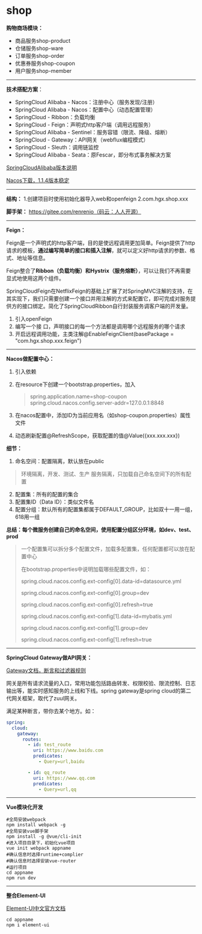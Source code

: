 # shop
**购物商场模块：**

- 商品服务shop-product
- 仓储服务shop-ware
- 订单服务shop-order
- 优惠券服务shop-coupon
- 用户服务shop-member

***

**技术搭配方案**：

- SpringCloud Alibaba - Nacos：注册中心（服务发现/注册）
- SpringCloud Alibaba - Nacos：配置中心（动态配置管理）
- SpringCloud - Ribbon：负载均衡
- SpringCloud - Feign：声明式http客户端（调用远程服务）
- SpringCloud Alibaba - Sentinel：服务容错（限流、降级、熔断）
- SpringCloud - Gateway：API网关（webflux编程模式）
- SpringCloud - Sleuth：调用链监控
- SpringCloud Alibaba - Seata：原Fescar，即分布式事务解决方案

[SpringCloudAlibaba版本说明](https://github.com/alibaba/spring-cloud-alibaba/wiki/版本说明)

[Nacos下载，1.1.4版本稳定](https://github.com/alibaba/nacos/releases)

***

**结构：**
1.创建项目时使用初始化器导入web和openfeign
2.com.hgx.shop.xxx 

**脚手架：** https://gitee.com/renrenio（码云：人人开源）

***

**Feign：**

Feign是一个声明式的http客户端，目的是使远程调用更加简单。Feign提供了http请求的模板，**通过编写简单的接口和插入注解**，就可以定义好http请求的参数、格式、地址等信息。

Feign整合了**Ribbon（负载均衡）**和**Hystrix（服务熔断）**，可以让我们不再需要显式地使用这两个组件。

SpringCloudFeign在NetflixFeign的基础上扩展了对SpringMVC注解的支持，在其实现下，我们只需要创建一个接口并用注解的方式来配置它，即可完成对服务提供方的接口绑定。简化了SpringCloudRibbon自行封装服务调客户端的开发量。

1. 引入openFeign
2. 编写一个接 口，声明接口的每一个方法都是调用哪个远程服务的哪个请求
3. 开启远程调用功能，主类注解@EnableFeignClient(basePackage = "com.hgx.shop.xxx.feign")

****

**Nacos做配置中心：**

1. 引入依赖

2. 在resource下创建一个bootstrap.properties，加入

   > spring.application.name=shop-coupon
   > spring.cloud.nacos.config.server-addr=127.0.0.1:8848

3. 在nacos配置中，添加ID为当前应用名（如shop-coupon.properties）属性文件

4. 动态刷新配置@RefreshScope，获取配置的值@Value({xxx.xxx.xxx})

**细节：**

1. 命名空间：配置隔离，默认放在public

> 环境隔离，开发、测试、生产
> 服务隔离，只加载自己命名空间下的所有配置

2. 配置集：所有的配置的集合
3. 配置集ID（Data ID）：类似文件名
4. 配置分组：默认所有的配置集都属于DEFAULT_GROUP，比如双十一用一组，618用一组

**总结：每个微服务创建自己的命名空间，使用配置分组区分环境，如dev、test、prod**

> 一个配置集可以拆分多个配置文件，加载多配置集，任何配置都可以放在配置中心
>
> 在bootstrap.properties中说明加载哪些配置文件，如：
>
> spring.cloud.nacos.config.ext-config[0].data-id=datasource.yml
>
> spring.cloud.nacos.config.ext-config[0].group=dev
>
> spring.cloud.nacos.config.ext-config[0].refresh=true
>
> spring.cloud.nacos.config.ext-config[1].data-id=mybatis.yml
>
> spring.cloud.nacos.config.ext-config[1].group=dev
>
> spring.cloud.nacos.config.ext-config[1].refresh=true
>

***

**SpringCloud Gateway做API网关：**

[Gateway文档，断言和过滤器规则](https://cloud.spring.io/spring-cloud-static/spring-cloud-gateway/2.1.5.RELEASE/single/spring-cloud-gateway.html)

网关是所有请求流量的入口，常用功能包括路由转发、权限校验、限流控制、日志输出等，能实时感知服务的上线和下线。spring gateway是spring cloud的第二代网关框架，取代了zuul网关。

满足某种断言，带你去某个地方。如：

```yaml
spring:
  cloud:
    gateway:
      routes:
        - id: test_route
          uri: https://www.baidu.com
          predicates:
            - Query=url,baidu

        - id: qq_route
          uri: https://www.qq.com
          predicates:
            - Query=url,qq
```

***

**Vue模块化开发**

```shell
#全局安装webpack
npm install webpack -g
#全局安装vue脚手架
npm install -g @vue/cli-init
#进入项目目录下，初始化vue项目
vue init webpack appname
#确认信息时选择runtime+complier
#确认信息时选择安装vue-router
#运行项目
cd appname
npm run dev
```

***

**整合Element-UI**

[Element-UI中文官方文档](https://element.eleme.cn/#/zh-CN/component/installation)

```
cd appname
npm i element-ui


```

